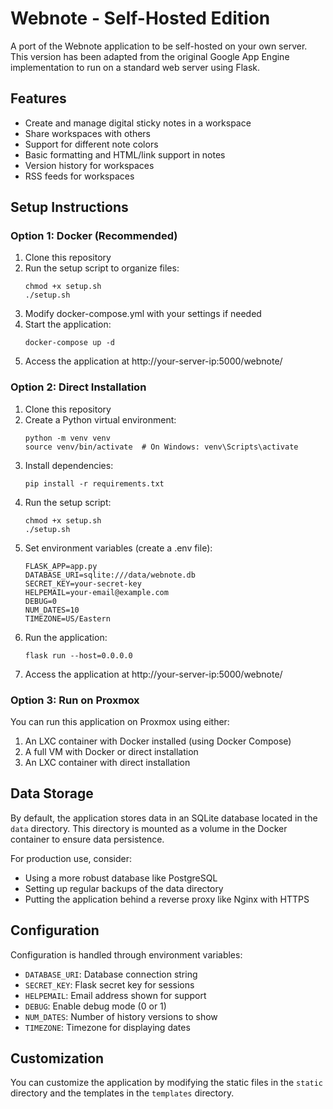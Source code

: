 # Webnote - Self-Hosted Edition

A port of the Webnote application to be self-hosted on your own server. This version has been adapted from the original Google App Engine implementation to run on a standard web server using Flask.

## Features

- Create and manage digital sticky notes in a workspace
- Share workspaces with others
- Support for different note colors
- Basic formatting and HTML/link support in notes
- Version history for workspaces
- RSS feeds for workspaces

## Setup Instructions

### Option 1: Docker (Recommended)

1. Clone this repository
2. Run the setup script to organize files:
   ```
   chmod +x setup.sh
   ./setup.sh
   ```
3. Modify docker-compose.yml with your settings if needed
4. Start the application:
   ```
   docker-compose up -d
   ```
5. Access the application at http://your-server-ip:5000/webnote/

### Option 2: Direct Installation

1. Clone this repository
2. Create a Python virtual environment:
   ```
   python -m venv venv
   source venv/bin/activate  # On Windows: venv\Scripts\activate
   ```
3. Install dependencies:
   ```
   pip install -r requirements.txt
   ```
4. Run the setup script:
   ```
   chmod +x setup.sh
   ./setup.sh
   ```
5. Set environment variables (create a .env file):
   ```
   FLASK_APP=app.py
   DATABASE_URI=sqlite:///data/webnote.db
   SECRET_KEY=your-secret-key
   HELPEMAIL=your-email@example.com
   DEBUG=0
   NUM_DATES=10
   TIMEZONE=US/Eastern
   ```
6. Run the application:
   ```
   flask run --host=0.0.0.0
   ```
7. Access the application at http://your-server-ip:5000/webnote/

### Option 3: Run on Proxmox

You can run this application on Proxmox using either:

1. An LXC container with Docker installed (using Docker Compose)
2. A full VM with Docker or direct installation
3. An LXC container with direct installation

## Data Storage

By default, the application stores data in an SQLite database located in the `data` directory. This directory is mounted as a volume in the Docker container to ensure data persistence.

For production use, consider:
- Using a more robust database like PostgreSQL
- Setting up regular backups of the data directory
- Putting the application behind a reverse proxy like Nginx with HTTPS

## Configuration

Configuration is handled through environment variables:

- `DATABASE_URI`: Database connection string
- `SECRET_KEY`: Flask secret key for sessions
- `HELPEMAIL`: Email address shown for support
- `DEBUG`: Enable debug mode (0 or 1)
- `NUM_DATES`: Number of history versions to show
- `TIMEZONE`: Timezone for displaying dates

## Customization

You can customize the application by modifying the static files in the `static` directory and the templates in the `templates` directory.